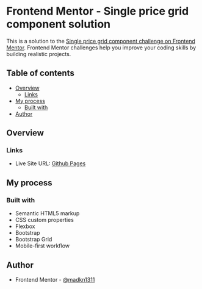# Frontend Mentor - Single price grid component solution

This is a solution to the [Single price grid component challenge on Frontend Mentor](https://www.frontendmentor.io/challenges/single-price-grid-component-5ce41129d0ff452fec5abbbc). Frontend Mentor challenges help you improve your coding skills by building realistic projects. 

## Table of contents

- [Overview](#overview)
  - [Links](#links)
- [My process](#my-process)
  - [Built with](#built-with)
- [Author](#author)

## Overview

### Links

- Live Site URL: [Github Pages](https://madkn1311.github.io/fem-Single-Price-Grid/)

## My process

### Built with

- Semantic HTML5 markup
- CSS custom properties
- Flexbox
- Bootstrap
- Bootstrap Grid
- Mobile-first workflow

## Author

- Frontend Mentor - [@madkn1311](https://www.frontendmentor.io/profile/madkn1311)
